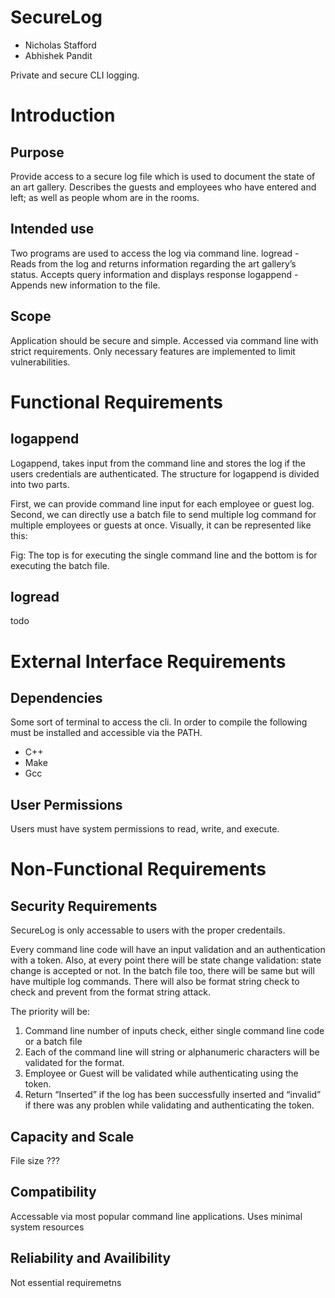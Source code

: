 # SecureLog
- Nicholas Stafford
- Abhishek Pandit

Private and secure CLI logging. 

# Introduction
## Purpose
Provide access to a secure log file which is used to document the state of an art gallery. Describes the guests and employees who have entered and left; as well as people whom are in the rooms.

## Intended use
Two programs are used to access the log via command line. 
logread - Reads from the log and returns information regarding the art gallery’s status. Accepts query information and displays response
logappend - Appends new information to the file. 

## Scope
Application should be secure and simple. Accessed via command line with strict requirements. Only necessary features are implemented to limit vulnerabilities. 

# Functional Requirements
## logappend
Logappend, takes input from the command line and stores the log if the users credentials are authenticated. The structure for logappend is divided into two parts. 

First, we can provide command line input for each employee or guest log. Second, we can directly use a batch file to send multiple log command for multiple employees or guests at once. 
Visually, it can be represented like this:

Fig: The top is for executing the single command line and the bottom is for executing the batch file. 



## logread
todo


# External Interface Requirements

## Dependencies
Some sort of terminal to access the cli.
In order to compile the following must be installed and accessible via the PATH.
- C++
- Make
- Gcc

## User Permissions
Users must have system permissions to read, write, and execute. 





# Non-Functional Requirements

## Security Requirements
SecureLog is only accessable to users with the proper credentails. 

Every command line code will have an input validation and an authentication with a token. Also, at every point there will be state change validation: state change is accepted or not. In the batch file too, there will be same but will have multiple log commands. There will also be format string check to check and prevent from the format string attack. 

The priority will be:
1. Command line number of inputs check, either single command line code or a batch file 
2. Each of the command line will string or alphanumeric characters will be validated for the format. 
3. Employee or Guest will be validated while authenticating using the token.
4. Return “Inserted” if the log has been successfully inserted and “invalid” if there was any problen while validating and authenticating the token.

## Capacity and Scale
File size ???
 
## Compatibility
Accessable via most popular command line applications. Uses minimal system resources

## Reliability and Availibility
Not essential requiremetns








